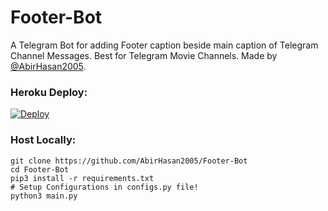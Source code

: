 # Footer-Bot
A Telegram Bot for adding Footer caption beside main caption of Telegram Channel Messages. Best for Telegram Movie Channels. Made by [@AbirHasan2005](https://github.com/AbirHasan2005/Footer-Bot).



### Heroku Deploy:
[![Deploy](https://www.herokucdn.com/deploy/button.svg)](https://heroku.com/deploy?template=https://github.com/BetaBotZ/autoCap-footerBot/tree/OO7ROBot)

### Host Locally:
```shell
git clone https://github.com/AbirHasan2005/Footer-Bot
cd Footer-Bot
pip3 install -r requirements.txt
# Setup Configurations in configs.py file!
python3 main.py
```

